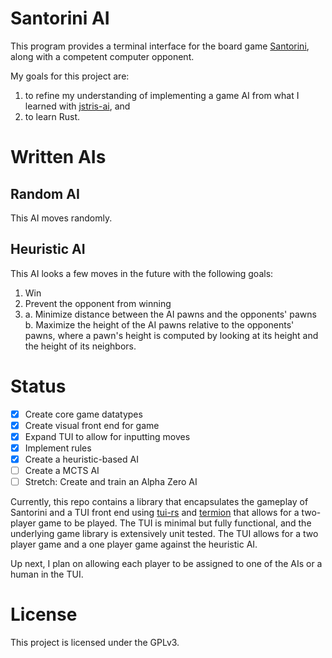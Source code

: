 # Santorini AI

This program provides a terminal interface for the board game [Santorini](https://boardgamegeek.com/boardgame/194655/santorini), along with a competent computer opponent.

My goals for this project are:
1. to refine my understanding of implementing a game AI from what I learned with [jstris-ai](https://github.com/jbrot/jstris-ai), and
2. to learn Rust.

# Written AIs

## Random AI

This AI moves randomly.

## Heuristic AI

This AI looks a few moves in the future with the following goals:
1. Win
2. Prevent the opponent from winning
3. a. Minimize distance between the AI pawns and the opponents' pawns
   b. Maximize the height of the AI pawns relative to the opponents' pawns, where a pawn's height is computed by looking at its height and the height of its neighbors.

# Status

- [x] Create core game datatypes
- [x] Create visual front end for game
- [x] Expand TUI to allow for inputting moves
- [x] Implement rules
- [x] Create a heuristic-based AI
- [ ] Create a MCTS AI
- [ ] Stretch: Create and train an Alpha Zero AI

Currently, this repo contains a library that encapsulates the gameplay of Santorini and a TUI front end using [tui-rs](https://github.com/fdehau/tui-rs) and [termion](https://github.com/redox-os/termion) that allows for a two-player game to be played.
The TUI is minimal but fully functional, and the underlying game library is extensively unit tested.
The TUI allows for a two player game and a one player game against the heuristic AI.

Up next, I plan on allowing each player to be assigned to one of the AIs or a human in the TUI.

# License

This project is licensed under the GPLv3.

